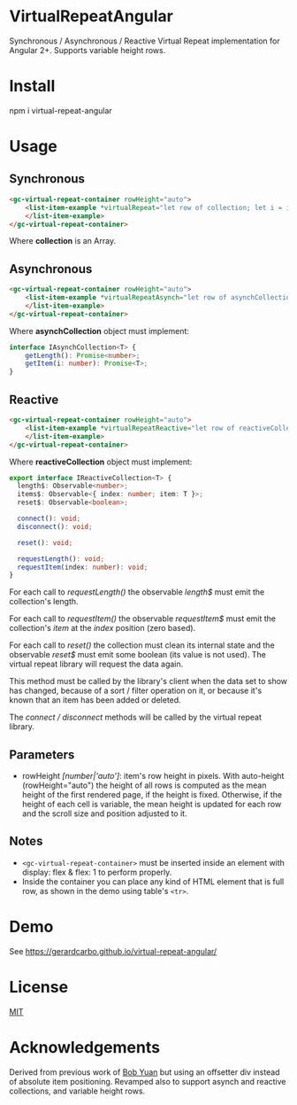 # VirtualRepeatAngular

Synchronous / Asynchronous / Reactive Virtual Repeat implementation for Angular 2+. Supports variable height rows.

# Install

npm i virtual-repeat-angular

# Usage

## Synchronous

``` html
<gc-virtual-repeat-container rowHeight="auto">
    <list-item-example *virtualRepeat="let row of collection; let i = index" [item]="row" [index]="i">
    </list-item-example>
</gc-virtual-repeat-container>
```

Where **collection** is an Array.

## Asynchronous

``` html
<gc-virtual-repeat-container rowHeight="auto">
    <list-item-example *virtualRepeatAsynch="let row of asynchCollection; let i = index" [item]="row" [index]="i">
    </list-item-example>
</gc-virtual-repeat-container>
```

Where **asynchCollection** object must implement:

``` typescript
interface IAsynchCollection<T> {
    getLength(): Promise<number>;
    getItem(i: number): Promise<T>;
}
```

## Reactive

``` html
<gc-virtual-repeat-container rowHeight="auto">
    <list-item-example *virtualRepeatReactive="let row of reactiveCollection; let i = index" [item]="row" [index]="i">
    </list-item-example>
</gc-virtual-repeat-container>
```

Where **reactiveCollection** object must implement:

``` typescript
export interface IReactiveCollection<T> {
  length$: Observable<number>;
  items$: Observable<{ index: number; item: T }>;
  reset$: Observable<boolean>;

  connect(): void;
  disconnect(): void;

  reset(): void;

  requestLength(): void;
  requestItem(index: number): void;
}
```

For each call to *requestLength()* the observable *length$* must emit the collection's length. 

For each call to *requestItem()* the observable *requestItem$* must emit the collection's *item* at the *index* position (zero based). 

For each call to *reset()* the collection must clean its internal state and the observable *reset$* must emit some boolean (its value is not used). The virtual repeat library will request the data again. 

This method must be called by the library's client when the data set to show has changed, because of a sort / filter operation on it, or because it's known that an item has been added or deleted.  

The *connect / disconnect* methods will be called by the virtual repeat library.

## Parameters

* rowHeight *[number|'auto']*: item's row height in pixels. With auto-height (rowHeight="auto") the height of all rows is computed as the mean height of the first rendered page, if the height is fixed. Otherwise, if the height of each cell is variable, the mean height is updated for each row and the scroll size and position adjusted to it.

## Notes

* ```<gc-virtual-repeat-container>``` must be inserted inside an element with display: flex & flex: 1 to perform properly.
* Inside the container you can place any kind of HTML element that is full row, as shown in the demo using table's ```<tr>```.

# Demo

See <a href="https://gerardcarbo.github.io/virtual-repeat-angular/" target="_blank">https://gerardcarbo.github.io/virtual-repeat-angular/</a> 

# License

<a href="/LICENSE">MIT</a>

# Acknowledgements

Derived from previous work of <a href="https://nya.io/uncategorized/make-a-list-view-in-angular/">Bob Yuan</a> but using an offsetter div instead of absolute item positioning. Revamped also to support asynch and reactive collections, and variable height rows.
